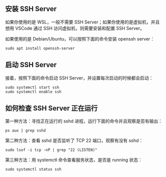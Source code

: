 ## 安装 SSH Server

如果你使用的是 WSL，一般不需要 SSH Server；如果你使用的是虚拟机，并且想用 VSCode 通过 SSH 访问虚拟机，则需要安装和配置 SSH Server。

如果使用的是 Debian/Ubuntu，可以按照下面的命令安装 openssh server：

```shell
sudo apt install openssh-server
```

## 启动 SSH Server

接着，按照下面的命令启动 SSH Server，并设置每次启动的时候都会启动：

```shell
sudo systemctl start ssh
sudo systemctl enable ssh
```

## 如何检查 SSH Server 正在运行

第一种方法：寻找正在运行的 sshd 进程，运行下面的命令并且观察是否有输出：

```shell
ps aux | grep sshd
```


第二种方法：查看 sshd 是否监听了 TCP 22 端口，观察有没有 sshd：

```shell
sudo lsof -i tcp -nP | grep "22 (LISTEN)"
```

第三种方法：用 systemctl 命令查看服务状态，是否是 running 状态：

```shell
sudo systemctl status ssh
```
